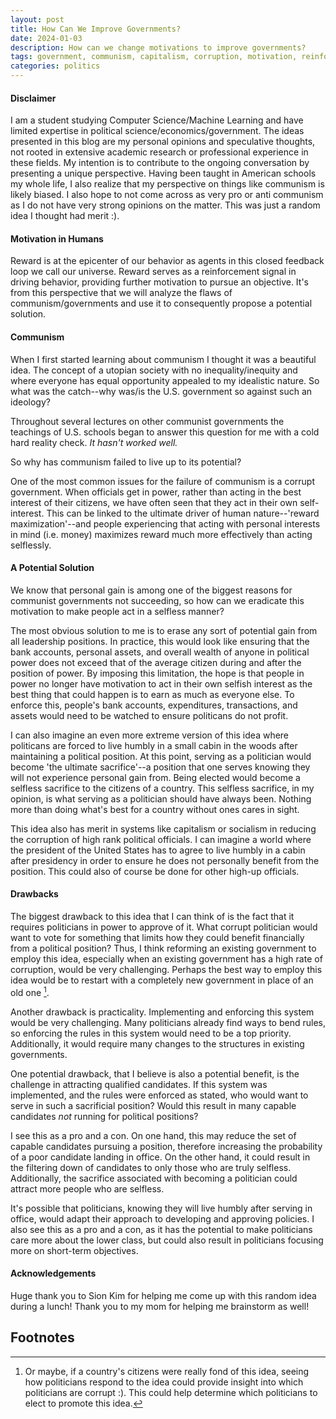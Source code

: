 ```yaml
---
layout: post
title: How Can We Improve Governments?
date: 2024-01-03
description: How can we change motivations to improve governments?
tags: government, communism, capitalism, corruption, motivation, reinforcement_learning
categories: politics
---
```



#### Disclaimer
I am a student studying Computer Science/Machine Learning and have limited expertise in political science/economics/government. The ideas presented in this blog are my personal opinions and speculative thoughts, not rooted in extensive academic research or professional experience in these fields. My intention is to contribute to the ongoing conversation by presenting a unique perspective. Having been taught in American schools my whole life, I also realize that my perspective on things like communism is likely biased. I also hope to not come across as very pro or anti communism as I do not have very strong opinions on the matter. This was just a random idea I thought had merit :).


#### Motivation in Humans
Reward is at the epicenter of our behavior as agents in this closed feedback loop we call our universe. Reward serves as a reinforcement signal in driving behavior, providing further motivation to pursue an objective. It's from this perspective that we will analyze the flaws of communism/governments and use it to consequently propose a potential solution.


#### Communism

When I first started learning about communism I thought it was a beautiful idea. The concept of a utopian society with no inequality/inequity and where everyone has equal opportunity appealed to my idealistic nature. So what was the catch--why was/is the U.S. government so against such an ideology?

Throughout several lectures on other communist governments the teachings of U.S. schools began to answer this question for me with a cold hard reality check. *It hasn't worked well.*

So why has communism failed to live up to its potential?

One of the most common issues for the failure of communism is a corrupt government. When officials get in power, rather than acting in the best interest of their citizens, we have often seen that they act in their own self-interest. This can be linked to the ultimate driver of human nature--'reward maximization'--and people experiencing that acting with personal interests in mind (i.e. money) maximizes reward much more effectively than acting selflessly.

<!-- most issues with communism stem from corruption in the government, so this is the problem we aim to solve -->

#### A Potential Solution

We know that personal gain is among one of the biggest reasons for communist governments not succeeding, so how can we eradicate this motivation to make people act in a selfless manner?
<!-- make it so anyone in power agrees to live humbly after
    aka money/income capped to median american income, give away all -->

The most obvious solution to me is to erase any sort of potential gain from all leadership positions. In practice, this would look like ensuring that the bank accounts, personal assets, and overall wealth of anyone in political power does not exceed that of the average citizen during and after the position of power. By imposing this limitation, the hope is that people in power no longer have motivation to act in their own selfish interest as the best thing that could happen is to earn as much as everyone else. To enforce this, people's bank accounts, expenditures, transactions, and assets would need to be watched to ensure politicans do not profit. 

I can also imagine an even more extreme version of this idea where politicans are forced to live humbly in a small cabin in the woods after maintaining a political position. At this point, serving as a politician would become 'the ultimate sacrifice'--a position that one serves knowing they will not experience personal gain from. Being elected would become a selfless sacrifice to the citizens of a country. This selfless sacrifice, in my opinion, is what serving as a politician should have always been. Nothing more than doing what's best for a country without ones cares in sight.

This idea also has merit in systems like capitalism or socialism in reducing the corruption of high rank political officials. I can imagine a world where the president of the United States has to agree to live humbly in a cabin after presidency in order to ensure he does not personally benefit from the position. This could also of course be done for other high-up officials.


#### Drawbacks

The biggest drawback to this idea that I can think of is the fact that it requires politicians in power to approve of it. What corrupt politician would want to vote for something that limits how they could benefit financially from a political position? Thus, I think reforming an existing government to employ this idea, especially when an existing government has a high rate of corruption, would be very challenging. Perhaps the best way to employ this idea would be to restart with a completely new government in place of an old one [^1].

Another drawback is practicality. Implementing and enforcing this system would be very challenging. Many politicians already find ways to bend rules, so enforcing the rules in this system would need to be a top priority. Additionally, it would require many changes to the structures in existing governments.

One potential drawback, that I believe is also a potential benefit, is the challenge in attracting qualified candidates. If this system was implemented, and the rules were enforced as stated, who would want to serve in such a sacrificial position? Would this result in many capable candidates *not* running for political positions?

I see this as a pro and a con. On one hand, this may reduce the set of capable candidates pursuing a position, therefore increasing the probability of a poor candidate landing in office. On the other hand, it could result in the filtering down of candidates to only those who are truly selfless. Additionally, the sacrifice associated with becoming a politician could attract more people who are selfless.

It's possible that politicians, knowing they will live humbly after serving in office, would adapt their approach to developing and approving policies. I also see this as a pro and a con, as it has the potential to make politicians care more about the lower class, but could also result in politicians focusing more on short-term objectives.



#### Acknowledgements
Huge thank you to Sion Kim for helping me come up with this random idea during a lunch! Thank you to my mom for helping me brainstorm as well!


## Footnotes

[^1]: Or maybe, if a country's citizens were really fond of this idea, seeing how politicians respond to the idea could provide insight into which politicians are corrupt :). This could help determine which politicians to elect to promote this idea.